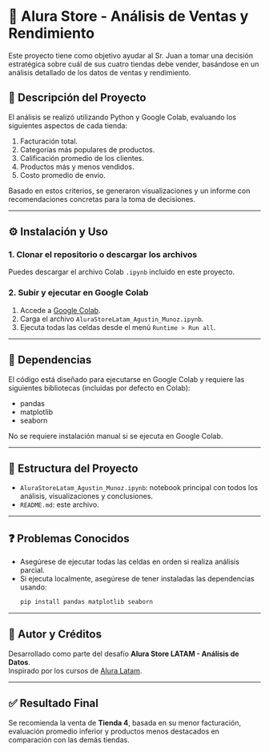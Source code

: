 
# 🛒 Alura Store - Análisis de Ventas y Rendimiento

Este proyecto tiene como objetivo ayudar al Sr. Juan a tomar una decisión estratégica sobre cuál de sus cuatro tiendas debe vender, basándose en un análisis detallado de los datos de ventas y rendimiento.

## 📌 Descripción del Proyecto

El análisis se realizó utilizando Python y Google Colab, evaluando los siguientes aspectos de cada tienda:

1. Facturación total.
2. Categorías más populares de productos.
3. Calificación promedio de los clientes.
4. Productos más y menos vendidos.
5. Costo promedio de envío.

Basado en estos criterios, se generaron visualizaciones y un informe con recomendaciones concretas para la toma de decisiones.

---

## ⚙️ Instalación y Uso

### 1. Clonar el repositorio o descargar los archivos

Puedes descargar el archivo Colab `.ipynb` incluido en este proyecto.

### 2. Subir y ejecutar en Google Colab

1. Accede a [Google Colab](https://colab.research.google.com).
2. Carga el archivo `AluraStoreLatam_Agustin_Munoz.ipynb`.
3. Ejecuta todas las celdas desde el menú `Runtime > Run all`.

---

## 🧰 Dependencias

El código está diseñado para ejecutarse en Google Colab y requiere las siguientes bibliotecas (incluidas por defecto en Colab):

- pandas
- matplotlib
- seaborn

No se requiere instalación manual si se ejecuta en Google Colab.

---

## 📁 Estructura del Proyecto

- `AluraStoreLatam_Agustin_Munoz.ipynb`: notebook principal con todos los análisis, visualizaciones y conclusiones.
- `README.md`: este archivo.

---

## ❓ Problemas Conocidos

- Asegúrese de ejecutar todas las celdas en orden si realiza análisis parcial.
- Si ejecuta localmente, asegúrese de tener instaladas las dependencias usando:
  ```bash
  pip install pandas matplotlib seaborn
  ```

---

## 🧠 Autor y Créditos

Desarrollado como parte del desafío **Alura Store LATAM - Análisis de Datos**.  
Inspirado por los cursos de [Alura Latam](https://www.aluracursos.com/).

---

## ✅ Resultado Final

Se recomienda la venta de **Tienda 4**, basada en su menor facturación, evaluación promedio inferior y productos menos destacados en comparación con las demás tiendas.

